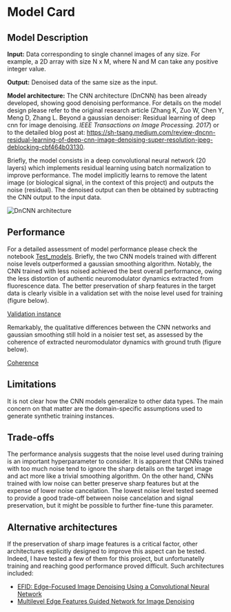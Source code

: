 # Model Card
## Model Description

**Input:** Data corresponding to single channel images of any size. For example, a 2D array with size N x M, where N and M can take any positive integer value.

**Output:** Denoised data of the same size as the input.

**Model architecture:** The CNN architecture (DnCNN) has been already developed, showing good denoising performance. For details on the model design please refer to the original research article (Zhang K, Zuo W, Chen Y, Meng D, Zhang L. Beyond a gaussian denoiser: Residual learning of deep cnn for image denoising. *IEEE Transactions on Image Processing. 2017*) or to the detailed blog post at: https://sh-tsang.medium.com/review-dncnn-residual-learning-of-deep-cnn-image-denoising-super-resolution-jpeg-deblocking-cbf464b03130.

Briefly, the model consists in a deep convolutional neural network (20 layers) which implements residual learning using batch normalization to improve performance. The model implicitly learns to remove the latent image (or biological signal, in the context of this project) and outputs the noise (residual). The denoised output can then be obtained by subtracting the CNN output to the input data.

![DnCNN architecture](https://miro.medium.com/v2/resize:fit:2000/format:webp/1*Z0Qc0-ixlMKKs8EnPN3Z-Q.png)

## Performance
For a detailed assessment of model performance please check the notebook [Test_models](notebooks/Test_models.ipynb). Briefly, the two CNN models trained with different noise levels outperformed a gaussian smoothing algorithm. Notably, the CNN trained with less noised achieved the best overall performance, owing the less distortion of authentic neuromodulator dynamics extracted from fluorescence data. The better preservation of sharp features in the target data is clearly visible in a validation set with the noise level used for training (figure below).

[Validation instance](Validation_instance.png)

Remarkably, the qualitative differences between the CNN networks and gaussian smoothing still hold in a noisier test set, as assessed by the coherence of extracted neuromodulator dynamics with ground truth (figure below).

[Coherence](Coherence.png)

## Limitations
It is not clear how the CNN models generalize to other data types. The main concern on that matter are the domain-specific assumptions used to generate synthetic training instances.

## Trade-offs
The performance analysis suggests that the noise level used during training is an important hyperparameter to consider. It is apparent that CNNs trained with too much noise tend to ignore the sharp details on the target image and act more like a trivial smoothing algorithm. On the other hand, CNNs trained with low noise can better preserve sharp features but at the expense of lower noise cancelation. The lowest noise level tested seemed to provide a good trade-off between noise cancelation and signal preservation, but it might be possible to further fine-tune this parameter.

## Alternative architectures
If the preservation of sharp image features is a critical factor, other architectures explicitly designed to improve this aspect can be tested. Indeed, I have tested a few of them for this project, but unfortunatelly training and reaching good performance proved difficult. Such architectures included:
- [EFID: Edge-Focused Image Denoising Using a Convolutional Neural Network](https://ieeexplore.ieee.org/document/10025731)
- [Multilevel Edge Features Guided Network for Image Denoising](https://ieeexplore.ieee.org/document/9178433)
